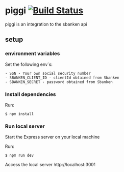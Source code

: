 # piggi [![Build Status](https://travis-ci.com/mariusbreivik/piggi.svg?branch=master)](https://travis-ci.com/mariusbreivik/piggi)

piggi is an integration to the sbanken api

## setup

### environment variables

Set the following env`s:
```
- SSN - Your own social security number
- SBANKEN_CLIENT_ID - clientId obtained from Sbanken
- SBANKEN_SECRET - password obtained from Sbanken
```

### Install dependencies

Run:
```
$ npm install
``` 

### Run local server

Start the Express server on your local machine

Run:
```
$ npm run dev
```
Access the local server http://localhost:3001